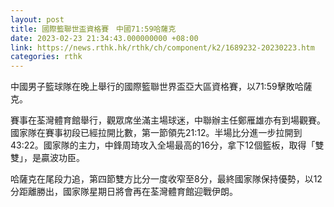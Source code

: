 ```yaml
---
layout: post
title: 國際籃聯世盃資格賽　中國71:59哈薩克
date: 2023-02-23 21:34:43.000000000 +08:00
link: https://news.rthk.hk/rthk/ch/component/k2/1689232-20230223.htm
categories: rthk
---
```


中國男子籃球隊在晚上舉行的國際籃聯世界盃亞大區資格賽，以71:59擊敗哈薩克。

賽事在荃灣體育館舉行，觀眾席坐滿主場球迷，中聯辦主任鄭雁雄亦有到場觀賽。國家隊在賽事初段已經拉開比數，第一節領先21:12。半場比分進一步拉開到43:22。國家隊的主力，中鋒周琦攻入全場最高的16分，拿下12個籃板，取得「雙雙」，是贏波功臣。

哈薩克在尾段力追，第四節雙方比分一度收窄至8分，最終國家隊保持優勢，以12分距離勝出，國家隊星期日將會再在荃灣體育館迎戰伊朗。
